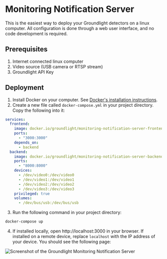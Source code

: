 # Monitoring Notification Server

This is the easiest way to deploy your Groundlight detectors on a linux computer. All configuration is done through a web user interface, and no code development is required.

## Prerequisites

1. Internet connected linux computer
2. Video source (USB camera or RTSP stream)
3. Groundlight API Key

## Deployment

1. Install Docker on your computer. See [Docker's installation instructions](https://docs.docker.com/get-docker/).
2. Create a new file called `docker-compose.yml` in your project directory. Copy the following into it:

```yaml
services:
  frontend:
    image: docker.io/groundlight/monitoring-notification-server-frontend:latest
    ports:
      - "3000:3000"
    depends_on:
      - backend
  backend:
    image: docker.io/groundlight/monitoring-notification-server-backend:latest
    ports:
      - "8000:8000"
    devices:
      - /dev/video0:/dev/video0
      - /dev/video1:/dev/video1
      - /dev/video2:/dev/video2
      - /dev/video3:/dev/video3
    privileged: true
    volumes:
      - /dev/bus/usb:/dev/bus/usb
```

3. Run the following command in your project directory:

```bash
docker-compose up
```

4. If installed locally, open http://localhost:3000 in your browser. If installed on a remote device, replace `localhost` with the IP address of your device. You should see the following page:

![Screenshot of the Groundlight Monitoring Notification Server](/img/docker-img-frontpage.png)
